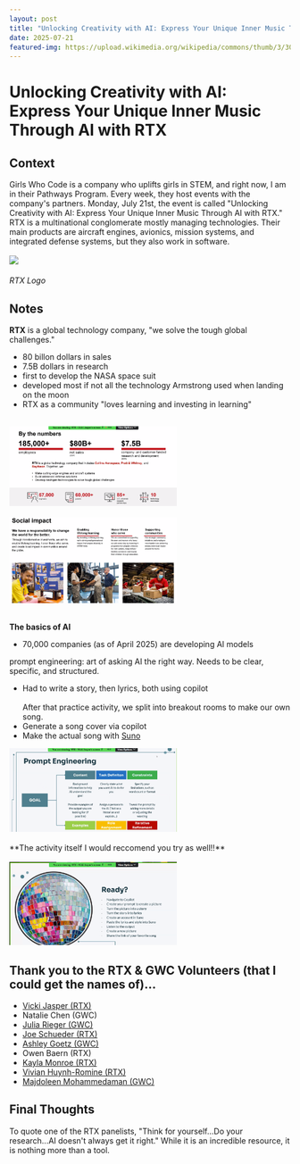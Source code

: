 ```yaml
---
layout: post
title: "Unlocking Creativity with AI: Express Your Unique Inner Music Through AI with RTX"
date: 2025-07-21
featured-img: https://upload.wikimedia.org/wikipedia/commons/thumb/3/30/RTX_Raytheon_Technologies_logo.svg/1200px-RTX_Raytheon_Technologies_logo.svg.png
---
```

# Unlocking Creativity with AI: Express Your Unique Inner Music Through AI with RTX

## Context
Girls Who Code is a company who uplifts girls in STEM, and right now, I am in their Pathways Program. Every week, they host events with the company's partners. Monday, July 21st, the event is called "Unlocking Creativity with AI: Express Your Unique Inner Music Through AI with RTX." RTX is a multinational conglomerate mostly managing technologies. Their main products are aircraft engines, avionics, mission systems, and integrated defense systems, but they also work in software.
<br><br>
<img src="https://upload.wikimedia.org/wikipedia/commons/thumb/3/30/RTX_Raytheon_Technologies_logo.svg/1200px-RTX_Raytheon_Technologies_logo.svg.png" width="300"/> 
<br><br>
*RTX Logo*

## Notes
**RTX** is a global technology company, "we solve the tough global challenges."
- 80 billon dollars in sales
- 7.5B dollars in research
- first to develop the NASA space suit
- developed most if not all the technology Armstrong used when landing on the moon
- RTX as a community "loves learning and investing in learning"
<br><br>
<img src="https://github.com/CaptainSapphire/PH-s-Blog/blob/main/assets/July%202025/Screenshot%202025-07-21%20090735.png?raw=true" width="300"/> 
<br><br>
<img src="https://github.com/CaptainSapphire/PH-s-Blog/blob/main/assets/July%202025/Screenshot%202025-07-21%20090810.png?raw=true" width="300"/> 
<br><br>

**The basics of AI**
- 70,000 companies (as of April 2025) are developing AI models

prompt engineering: art of asking AI the right way. Needs to be clear, specific, and structured. 
- Had to write a story, then lyrics, both using copilot
<br><br>
After that practice activity, we split into breakout rooms to make our own song.
- Generate a song cover via copilot
- Make the actual song with [Suno](https://suno.com/home)

<img src="https://github.com/CaptainSapphire/PH-s-Blog/blob/main/assets/July%202025/Screenshot%202025-07-21%20091315.png?raw=true" width="300"/> 
<br><br>
**The activity itself I would reccomend you try as well!!** <br><br>
<img src="https://github.com/CaptainSapphire/PH-s-Blog/blob/main/assets/July%202025/Screenshot%202025-07-21%20092325.png?raw=true" width="300"/> 


## Thank you to the RTX & GWC Volunteers (that I could get the names of)...
-  [Vicki Jasper (RTX)](https://www.linkedin.com/in/vickijjasper/)
-  Natalie Chen (GWC)
-  [Julia Rieger (GWC)](https://www.linkedin.com/in/julia-rieger/)
-  [Joe Schueder (RTX)](https://www.linkedin.com/in/joseph-schueder-a6b8158/)
-  [Ashley Goetz (GWC)](https://www.linkedin.com/in/ashley-goetz-tewes/)
-  Owen Baern (RTX)
-  [Kayla Monroe (RTX)](https://www.linkedin.com/in/kayla-monroe24/)
-  [Vivian Huynh-Romine (RTX)](https://www.linkedin.com/in/vivian-huynh-romine-9857a817/)
-  [Majdoleen Mohammedaman (GWC)](https://www.linkedin.com/in/majd-mohamm/)

## Final Thoughts
To quote one of the RTX panelists, "Think for yourself...Do your research...AI doesn't always get it right." While it is an incredible resource, it is nothing more than a tool. 
